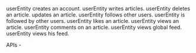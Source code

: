 userEntity creates an account.
userEntity writes articles.
userEntity deletes an article.
updates an article.
userEntity follows other users.
userEntity is followed by other users.
userEntity likes an article.
userEntity views an article.
userEntity comments on an article.
userEntity views global feed.
userEntity views his feed.

APIs - 